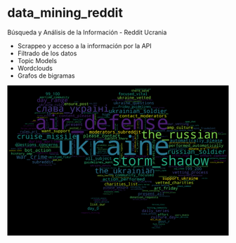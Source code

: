# data_mining_reddit
Búsqueda y Análisis de la Información - Reddit Ucrania

- Scrappeo y acceso a la información por la API
- Filtrado de los datos
- Topic Models
- Wordclouds
- Grafos de bigramas

![wordcloud](wordcloud_reddit.png)
